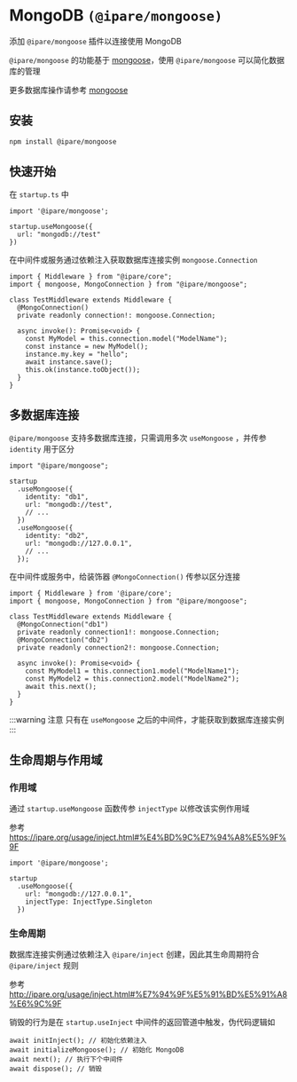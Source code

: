 # MongoDB `(@ipare/mongoose)`

添加 `@ipare/mongoose` 插件以连接使用 MongoDB

`@ipare/mongoose` 的功能基于 [mongoose](https://github.com/Automattic/mongoose)，使用 `@ipare/mongoose` 可以简化数据库的管理

更多数据库操作请参考 [mongoose](https://github.com/Automattic/mongoose)

## 安装

```sh
npm install @ipare/mongoose
```

## 快速开始

在 `startup.ts` 中

```TS
import '@ipare/mongoose';

startup.useMongoose({
  url: "mongodb://test"
})
```

在中间件或服务通过依赖注入获取数据库连接实例 `mongoose.Connection`

```TS
import { Middleware } from "@ipare/core";
import { mongoose, MongoConnection } from "@ipare/mongoose";

class TestMiddleware extends Middleware {
  @MongoConnection()
  private readonly connection!: mongoose.Connection;

  async invoke(): Promise<void> {
    const MyModel = this.connection.model("ModelName");
    const instance = new MyModel();
    instance.my.key = "hello";
    await instance.save();
    this.ok(instance.toObject());
  }
}
```

## 多数据库连接

`@ipare/mongoose` 支持多数据库连接，只需调用多次 `useMongoose` ，并传参 `identity` 用于区分

```TS
import "@ipare/mongoose";

startup
  .useMongoose({
    identity: "db1",
    url: "mongodb://test",
    // ...
  })
  .useMongoose({
    identity: "db2",
    url: "mongodb://127.0.0.1",
    // ...
  });
```

在中间件或服务中，给装饰器 `@MongoConnection()` 传参以区分连接

```TS
import { Middleware } from '@ipare/core';
import { mongoose, MongoConnection } from "@ipare/mongoose";

class TestMiddleware extends Middleware {
  @MongoConnection("db1")
  private readonly connection1!: mongoose.Connection;
  @MongoConnection("db2")
  private readonly connection2!: mongoose.Connection;

  async invoke(): Promise<void> {
    const MyModel1 = this.connection1.model("ModelName1");
    const MyModel2 = this.connection2.model("ModelName2");
    await this.next();
  }
}
```

:::warning 注意
只有在 `useMongoose` 之后的中间件，才能获取到数据库连接实例
:::

## 生命周期与作用域

### 作用域

通过 `startup.useMongoose` 函数传参 `injectType` 以修改该实例作用域

参考 <https://ipare.org/usage/inject.html#%E4%BD%9C%E7%94%A8%E5%9F%9F>

```TS
import '@ipare/mongoose';

startup
  .useMongoose({
    url: "mongodb://127.0.0.1",
    injectType: InjectType.Singleton
  })
```

### 生命周期

数据库连接实例通过依赖注入 `@ipare/inject` 创建，因此其生命周期符合 `@ipare/inject` 规则

参考 <http://ipare.org/usage/inject.html#%E7%94%9F%E5%91%BD%E5%91%A8%E6%9C%9F>

销毁的行为是在 `startup.useInject` 中间件的返回管道中触发，伪代码逻辑如

```TS
await initInject(); // 初始化依赖注入
await initializeMongoose(); // 初始化 MongoDB
await next(); // 执行下个中间件
await dispose(); // 销毁
```
